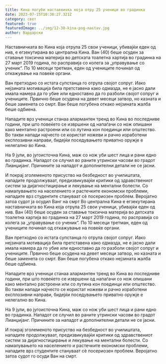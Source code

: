 ```yaml
---
title: Кина погуби наставничка која отру 25 ученици во градинка
date: 2023-07-15T10:30:27.321Z
category: свет
featured: true
featuredImage: ../img/12-30-kina-pog-nastav.jpg
author: Вардарски
---
```

Наставничката во Кина која отрула 25 свои ученици, убивајќи еден од нив, е егзекутирана во централна Кина. Ван (40) беше осуден за ставање токсична материја во детската тоалетна хартија во градинка на 27 март 2019 година, по расправија со колега за „управување со ученик“. По 10 месеци третман, еден од учениците починал од откажување на повеќе органи.

Ван претходно со истата супстанца го отрула својот сопруг. Иако нејзината мотивација била претставена како одмазда, не е јасно дали имала намера да го убие или едноставно да го разболи својот сопруг и учениците. Првично беше осудена на девет месеци затвор, но казната и беше заменета со смрт. Ван беше погубена откако нејзината жалба беше одбиена.

Нападите врз ученици станаа алармантен тренд во Кина во последниве години, при што повеќето се извршени од напаѓачи со нож опишани како ментално растроени или со лутина кон поединци или општество. Во такви напади најчесто се користат ножеви и рачно изработени експлозивни направи, бидејќи поседувањето приватно оружје е нелегално во Кина.

На 9 јули, во југоисточна Кина, маж со нож уби шест лица и рани едно во градинка. Нападот се случил во раните утрински часови во градот Лианџијанг. Причините за нападот и дополнителни детали не се јасни.

И покрај зголеменото присуство на безбедност во училиштата, нападите продолжуваат, предизвикувајќи критики од здравствениот систем за дијагностицирање и лекување на ментални болести. Со намалувањето на населението и растечките економски проблеми, нападите врз студентите стануваат сè посериозен проблем. Веројатно затоа судот ја осудил Ванг на смрт Во централна Кина е егзекутирана наставничката во Кина која отрула 25 свои ученици, убивајќи еден од нив. Ван (40) беше осуден за ставање токсична материја во детската тоалетна хартија во градинка на 27 март 2019 година, по расправија со колега за „управување со ученик“. По 10 месеци третман, еден од учениците починал од откажување на повеќе органи.

Ван претходно со истата супстанца го отрула својот сопруг. Иако нејзината мотивација била претставена како одмазда, не е јасно дали имала намера да го убие или едноставно да го разболи својот сопруг и учениците. Првично беше осудена на девет месеци затвор, но казната и беше заменета со смрт. Ван беше погубена откако нејзината жалба беше одбиена.

Нападите врз ученици станаа алармантен тренд во Кина во последниве години, при што повеќето се извршени од напаѓачи со нож опишани како ментално растроени или со лутина кон поединци или општество. Во такви напади најчесто се користат ножеви и рачно изработени експлозивни направи, бидејќи поседувањето приватно оружје е нелегално во Кина.

На 9 јули, во југоисточна Кина, маж со нож уби шест лица и рани едно во градинка. Нападот се случил во раните утрински часови во градот Лианџијанг. Причините за нападот и дополнителни детали не се јасни.

И покрај зголеменото присуство на безбедност во училиштата, нападите продолжуваат, предизвикувајќи критики од здравствениот систем за дијагностицирање и лекување на ментални болести. Со намалувањето на населението и растечките економски проблеми, нападите врз студентите стануваат сè посериозен проблем. Веројатно затоа судот го осуди Ван на смрт.